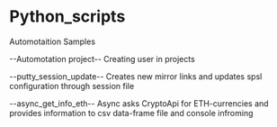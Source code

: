 # Python_scripts

Automotaition Samples

--Automotation project--
Creating user in projects

--putty_session_update--
Creates new mirror links and updates spsl configuration through session file

--async_get_info_eth--
Async asks CryptoApi for ETH-currencies and provides information to csv data-frame file and console infroming
